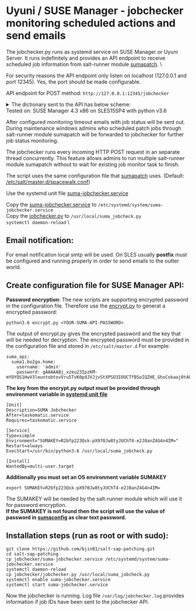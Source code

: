 # Uyuni / SUSE Manager - jobchecker monitoring scheduled actions and send emails

The jobchecker.py runs as systemd service on SUSE Manager or Uyuni Server.
It runs indefinitely and provides an API endpoint to receive scheduled job information from salt-runner module [sumapatch](../srv/salt/_runners/sumapatch.py). \

For security reasons the API endpoint only listen on localhost (127.0.0.1 and port 12345). Yes, the port should be made configurable.

API endpoint for POST method:
```http://127.0.0.1:12345/jobchecker ```

<details><summary>The dictionary sent to the API has below scheme:</summary>

```
{
    "Patching": [
        {
            "saturn": {
                "Patch Job ID is": 731,
                "event send": true
            }
        },
        {
            "pxesap01.bo2go.home": {
                "Patch Job ID is": 732,
                "event send": true
            }
        },
        {
            "pxesap02.bo2go.home": {
                "Patch Job ID is": 733,
                "event send": true
            }
        }
    ],
    "jobchecker_emails": [
        "admin@mycorp.com",
        "admin2@others.com"
    ],
    "jobchecker_timeout": 25,
    "jobstart_delay": 5
}
```
</details>
Tested on: SUSE Manager 4.3 x86 on SLES15SP4 with python v3.6


After configured monitoring timeout emails with job status will be sent out.\
During maintenance windows admins who scheduled patch jobs through salt-runner module sumapatch will be forwarded to jobchecker for further job status monitoring.

The jobchecker runs every incoming HTTP POST request in an separate thread concurrently. This feature allows admins to run multiple salt-runner module sumapatch without to wait for existing job monitor task to finish.

The script uses the same configuration file that [sumapatch](../srv/salt/_runners/sumapatch.py) uses. (Default: [/etc/salt/master.d/spacewalk.conf](../etc/salt/master.d/spacewalk.conf))

Use the systemd unit file [suma-jobchecker.service](./suma-jobchecker.service)

Copy the [suma-jobchecker.service](./suma-jobchecker.service) to ```/etc/systemd/system/suma-jobchecker.service``` \
Copy the [jobchecker.py](jobchecker.py) to ```/usr/local/suma_jobcheck.py``` \
```systemctl daemon-reload``` \

## Email notification:
For email notification local smtp will be used. On SLES usually __postfix__ must be configured and running properly in order to send emails to the outter world.

## __Create configuration file for SUSE Manager API:__

**Password encryption**:
The new scripts are supporting encrypted password in the configuration file.
Therefore use the [encrypt.py](../encrypt.py) to generat a encrypted password:
```
python3.6 encrypt.py <YOUR-SUMA-API-PASSWORD>
```
The output of encrypt.py gives the encrypted password and the key that will be needed for decryption.
The encrypted password must be provided in the configuration file and stored in ```/etc/salt/master.d```
For example:
```
suma_api:
  suma1.bo2go.home:
    username: 'admin'
    password: gAAAAABj_xzeu23IpzKM-mYOYOS1HwV3leuntobtovVru5TvK0pdJVJjvStXPSO3IOOCTfBSoIQZHE_GhoCokaaj0tAOdyzcvQ==
```

__The key from the encrypt.py output must be provided through environment variable in [systemd unit file](suma-jobchecker.service)__
```
[Unit]
Description=SUMA Jobchecker
After=taskomatic.service
Requires=taskomatic.service

[Service]
Type=simple
Environment="SUMAKEY=R2bfp223Qsk-pX970Jw8tyJUChT4-e2J8anZ4G4n4IM="
Restart=always
ExecStart=/usr/bin/python3.6 /usr/local/suma_jobcheck.py

[Install]
WantedBy=multi-user.target
```
**Additionally you must set an OS environment variable SUMAKEY**
```
export SUMAKEY=R2bfp223Qsk-pX970Jw8tyJUChT4-e2J8anZ4G4n4IM=
```
The SUMAKEY will be needed by the salt-runner module which will use it for password encryption. \
**If the SUMAKEY is not found then the script will use the value of password in [sumaconfig](../etc/salt/master.d/spacewalk.conf) as clear text password.**

## __Installation steps (run as root or with sudo):__

```
git clone https://github.com/bjin01/salt-sap-patching.git
cd salt-sap-patching
cp jobchecker/suma-jobchecker.service /etc/systemd/system/suma-jobchecker.service
systemctl daemon-reload
cp jobchecker/jobchecker.py /usr/local/suma_jobcheck.py
systemctl enable suma-jobchecker.service
systemctl start suma-jobchecker.service
```
Now the jobchecker is running. Log file ```/var/log/jobchecker.log``` provides information if job IDs have been sent to the jobchecker API.



